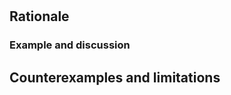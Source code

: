 # <Best practice> #


## Rationale 


### Example and discussion


## Counterexamples and limitations

